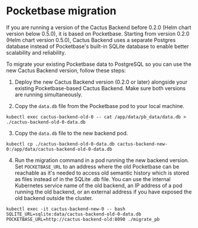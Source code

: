 # Pocketbase migration

If you are running a version of the Cactus Backend before 0.2.0 (Helm chart version
below 0.5.0), it is based on Pocketbase. Starting from version 0.2.0 (Helm chart version
0.5.0), Cactus Backend uses a separate Postgres database instead of Pocketbase's built-in
SQLite database to enable better scalability and reliability.

To migrate your existing Pocketbase data to PostgreSQL so you can use the new Cactus Backend
version, follow these steps:

1. Deploy the new Cactus Backend version (0.2.0 or later) alongside your existing
   Pocketbase-based Cactus Backend. Make sure both versions are running simultaneously.

2. Copy the `data.db` file from the Pocketbase pod to your local machine.
```
kubectl exec cactus-backend-old-0 -- cat /app/data/pb_data/data.db > ./cactus-backend-old-0-data.db
```

3. Copy the `data.db` file to the new backend pod.
```
kubectl cp ./cactus-backend-old-0-data.db cactus-backend-new-0:/app/data/cactus-backend-old-0-data.db
```

4. Run the migration command in a pod running the new backend version.
   Set `POCKETBASE_URL` to an address where the old Pocketbase can be reachable as it's needed
   to access old semantic history which is stored as files instead of in the SQLite .db file.
   You can use the internal Kubernetes service name of the old backend, an IP address of
   a pod running the old backend, or an external address if you have exposed the old backend
   outside the cluster.
```
kubectl exec -it cactus-backend-new-0 -- bash
SQLITE_URL=sqlite:data/cactus-backend-old-0-data.db POCKETBASE_URL=http://cactus-backend-old:8090 ./migrate_pb
```
